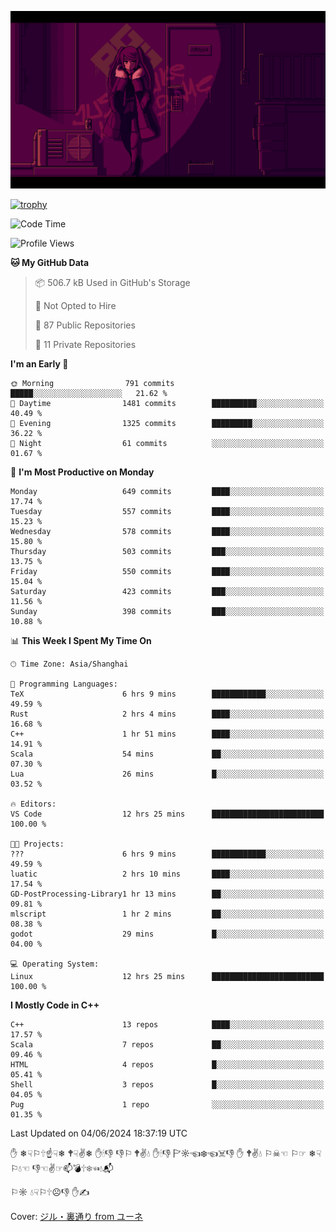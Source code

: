 ![](imgs/main.png)

[![trophy](https://github-profile-trophy.vercel.app/?username=NeilKleistGao&theme=dracula)](https://github.com/ryo-ma/github-profile-trophy)

<!--START_SECTION:waka-->
![Code Time](http://img.shields.io/badge/Code%20Time-1%2C022%20hrs%207%20mins-blue)

![Profile Views](http://img.shields.io/badge/Profile%20Views-0-blue)

**🐱 My GitHub Data** 

> 📦 506.7 kB Used in GitHub's Storage 
 > 
> 🚫 Not Opted to Hire
 > 
> 📜 87 Public Repositories 
 > 
> 🔑 11 Private Repositories 
 > 
**I'm an Early 🐤** 

```text
🌞 Morning                791 commits         █████░░░░░░░░░░░░░░░░░░░░   21.62 % 
🌆 Daytime                1481 commits        ██████████░░░░░░░░░░░░░░░   40.49 % 
🌃 Evening                1325 commits        █████████░░░░░░░░░░░░░░░░   36.22 % 
🌙 Night                  61 commits          ░░░░░░░░░░░░░░░░░░░░░░░░░   01.67 % 
```
📅 **I'm Most Productive on Monday** 

```text
Monday                   649 commits         ████░░░░░░░░░░░░░░░░░░░░░   17.74 % 
Tuesday                  557 commits         ████░░░░░░░░░░░░░░░░░░░░░   15.23 % 
Wednesday                578 commits         ████░░░░░░░░░░░░░░░░░░░░░   15.80 % 
Thursday                 503 commits         ███░░░░░░░░░░░░░░░░░░░░░░   13.75 % 
Friday                   550 commits         ████░░░░░░░░░░░░░░░░░░░░░   15.04 % 
Saturday                 423 commits         ███░░░░░░░░░░░░░░░░░░░░░░   11.56 % 
Sunday                   398 commits         ███░░░░░░░░░░░░░░░░░░░░░░   10.88 % 
```


📊 **This Week I Spent My Time On** 

```text
🕑︎ Time Zone: Asia/Shanghai

💬 Programming Languages: 
TeX                      6 hrs 9 mins        ████████████░░░░░░░░░░░░░   49.59 % 
Rust                     2 hrs 4 mins        ████░░░░░░░░░░░░░░░░░░░░░   16.68 % 
C++                      1 hr 51 mins        ████░░░░░░░░░░░░░░░░░░░░░   14.91 % 
Scala                    54 mins             ██░░░░░░░░░░░░░░░░░░░░░░░   07.30 % 
Lua                      26 mins             █░░░░░░░░░░░░░░░░░░░░░░░░   03.52 % 

🔥 Editors: 
VS Code                  12 hrs 25 mins      █████████████████████████   100.00 % 

🐱‍💻 Projects: 
???                      6 hrs 9 mins        ████████████░░░░░░░░░░░░░   49.59 % 
luatic                   2 hrs 10 mins       ████░░░░░░░░░░░░░░░░░░░░░   17.54 % 
GD-PostProcessing-Library1 hr 13 mins        ██░░░░░░░░░░░░░░░░░░░░░░░   09.81 % 
mlscript                 1 hr 2 mins         ██░░░░░░░░░░░░░░░░░░░░░░░   08.38 % 
godot                    29 mins             █░░░░░░░░░░░░░░░░░░░░░░░░   04.00 % 

💻 Operating System: 
Linux                    12 hrs 25 mins      █████████████████████████   100.00 % 
```

**I Mostly Code in C++** 

```text
C++                      13 repos            ████░░░░░░░░░░░░░░░░░░░░░   17.57 % 
Scala                    7 repos             ██░░░░░░░░░░░░░░░░░░░░░░░   09.46 % 
HTML                     4 repos             █░░░░░░░░░░░░░░░░░░░░░░░░   05.41 % 
Shell                    3 repos             █░░░░░░░░░░░░░░░░░░░░░░░░   04.05 % 
Pug                      1 repo              ░░░░░░░░░░░░░░░░░░░░░░░░░   01.35 % 
```




 Last Updated on 04/06/2024 18:37:19 UTC
<!--END_SECTION:waka-->

✋ ❄☟⚐🕆☝☟❄ 🕈☟✌❄ ✋🕯👎 👎⚐ 🕈✌💧 ✋🕯👎 🏱☼☜❄☜☠👎 ✋ 🕈✌💧 ⚐☠☜ ⚐☞ ❄☟⚐💧☜ 👎☜✌☞📫💣🕆❄☜💧📬

⚐☼ 💧☟⚐🕆☹👎 ✋✍

Cover: [ジル・裏通り from ユーネ](https://www.pixiv.net/artworks/62127066)
